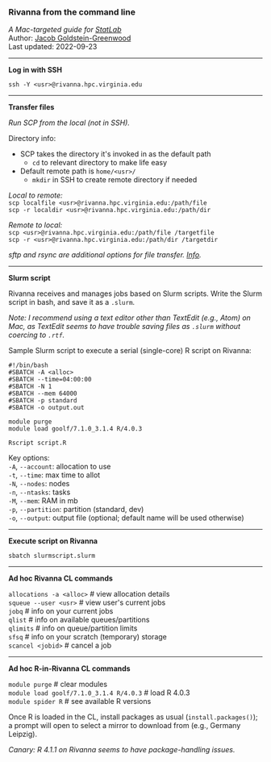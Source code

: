 ### Rivanna from the command line
_A Mac-targeted guide for [StatLab](https://data.library.virginia.edu/statlab/)_  
Author: [Jacob Goldstein-Greenwood](https://github.com/jacob-gg)  
Last updated: 2022-09-23  

---
**Log in with SSH**  

`ssh -Y <usr>@rivanna.hpc.virginia.edu`

---
**Transfer files**  

_Run SCP from the local (not in SSH)._  

Directory info:
- SCP takes the directory it's invoked in as the default path
  - `cd` to relevant directory to make life easy
- Default remote path is `home/<usr>/`
  - `mkdir` in SSH to create remote directory if needed

_Local to remote:_  
`scp localfile <usr>@rivanna.hpc.virginia.edu:/path/file`  
`scp -r localdir <usr>@rivanna.hpc.virginia.edu:/path/dir`

_Remote to local:_  
`scp <usr>@rivanna.hpc.virginia.edu:/path/file /targetfile`  
`scp -r <usr>@rivanna.hpc.virginia.edu:/path/dir /targetdir`

_sftp and rsync are additional options for file transfer. [Info](https://www.rc.virginia.edu/userinfo/rivanna/logintools/cl-data-transfer/#file-transfer-from-local-to-remote)._

---
**Slurm script**  

Rivanna receives and manages jobs based on Slurm scripts. Write the Slurm script in bash, and save it as a `.slurm`.

_Note: I recommend using a text editor other than TextEdit (e.g., Atom) on Mac, as TextEdit seems to have trouble saving files as `.slurm` without coercing to `.rtf`._

Sample Slurm script to execute a serial (single-core) R script on Rivanna:
```
#!/bin/bash
#SBATCH -A <alloc>
#SBATCH --time=04:00:00
#SBATCH -N 1
#SBATCH --mem 64000
#SBATCH -p standard
#SBATCH -o output.out

module purge
module load goolf/7.1.0_3.1.4 R/4.0.3

Rscript script.R
```

Key options:  
`-A`, `--account`: allocation to use  
`-t`, `--time`: max time to allot  
`-N`, `--nodes`: nodes  
`-n`, `--ntasks`: tasks  
`-M`, `--mem`: RAM in mb  
`-p`, `--partition`: partition (standard, dev)  
`-o`, `--output`: output file (optional; default name will be used otherwise)

---
**Execute script on Rivanna**  

`sbatch slurmscript.slurm`

---
**Ad hoc Rivanna CL commands**  

`allocations -a <alloc>` # view allocation details  
`squeue --user <usr>` # view user's current jobs  
`jobq` # info on your current jobs  
`qlist` # info on available queues/partitions  
`qlimits` # info on queue/partition limits  
`sfsq` # info on your scratch (temporary) storage  
`scancel <jobid>` # cancel a job  

---
**Ad hoc R-in-Rivanna CL commands**  

`module purge` # clear modules  
`module load goolf/7.1.0_3.1.4 R/4.0.3` # load R 4.0.3  
`module spider R` # see available R versions  

Once R is loaded in the CL, install packages as usual (`install.packages()`); a prompt will open to select a mirror to download from (e.g., Germany Leipzig).

_Canary: R 4.1.1 on Rivanna seems to have package-handling issues._
